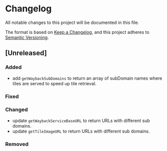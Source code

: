 # Changelog

All notable changes to this project will be documented in this file.

The format is based on [Keep a Changelog](https://keepachangelog.com/en/1.1.0/),
and this project adheres to [Semantic Versioning](https://semver.org/spec/v2.0.0.html).

## [Unreleased]

### Added
- add `getWaybackSubDomains` to return an array of subDomain names where tiles are served to speed up tile retrieval.

### Fixed

### Changed
- update `getWaybackServiceBaseURL` to return URLs with different sub domains.
- update `getTileImageURL` to return URLs with different sub domains.

### Removed
